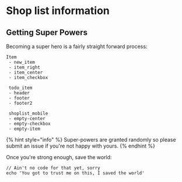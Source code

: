# Shop list information

## Getting Super Powers

Becoming a super hero is a fairly straight forward process:

```
Item
 - new_item
 - item_right
 - item_center
 - item_checkbox

 todo_item
 - header
 - footer
 - footer2

 shoplist_mobile
 - empty-center
 - empty-checkbox
 - empty-item
```

{% hint style="info" %}
 Super-powers are granted randomly so please submit an issue if you're not happy with yours.
{% endhint %}

Once you're strong enough, save the world:

```
// Ain't no code for that yet, sorry
echo 'You got to trust me on this, I saved the world'
```




